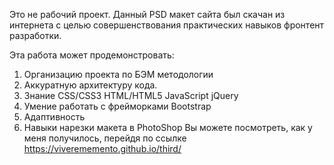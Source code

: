 Это не рабочий проект. Данный PSD макет сайта был скачан из интернета с целью совершенствования практических навыков фронтент разработки.

Эта работа может продемонстровать:

1. Организацию проекта по БЭМ методологии
2. Аккуратную архитектуру кода.
3. Знание CSS/CSS3 HTML/HTML5 JavaScript jQuery
4. Умение работать с фрейморками Bootstrap
5. Адаптивность
6. Навыки нарезки макета в PhotoShop
Вы можете посмотреть, как у меня получилось, перейдя по ссылке https://viverememento.github.io/third/
